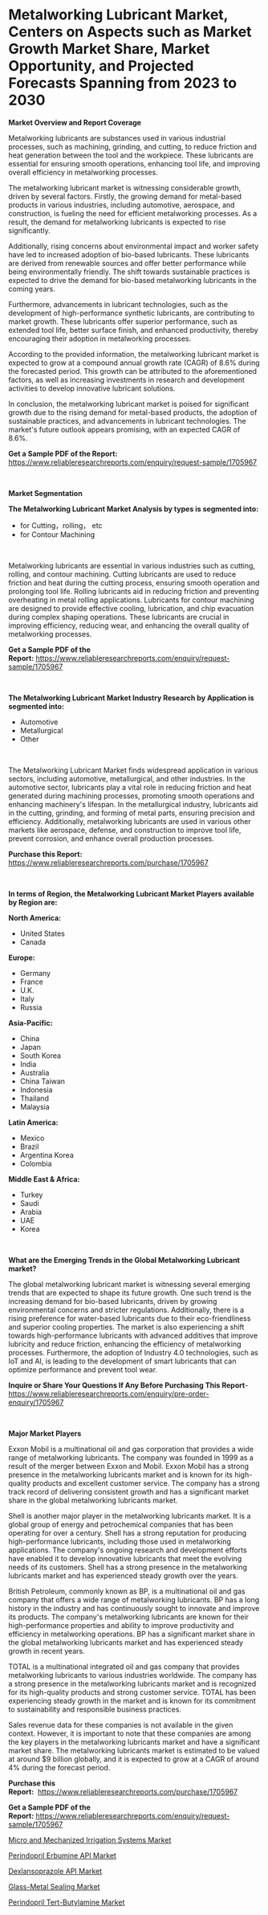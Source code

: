 <p><h1>Metalworking Lubricant Market, Centers on Aspects such as Market Growth Market Share, Market Opportunity, and Projected Forecasts Spanning from 2023 to 2030</h1></p><p><strong>Market Overview and Report Coverage</strong></p>
<p><p>Metalworking lubricants are substances used in various industrial processes, such as machining, grinding, and cutting, to reduce friction and heat generation between the tool and the workpiece. These lubricants are essential for ensuring smooth operations, enhancing tool life, and improving overall efficiency in metalworking processes.</p><p>The metalworking lubricant market is witnessing considerable growth, driven by several factors. Firstly, the growing demand for metal-based products in various industries, including automotive, aerospace, and construction, is fueling the need for efficient metalworking processes. As a result, the demand for metalworking lubricants is expected to rise significantly.</p><p>Additionally, rising concerns about environmental impact and worker safety have led to increased adoption of bio-based lubricants. These lubricants are derived from renewable sources and offer better performance while being environmentally friendly. The shift towards sustainable practices is expected to drive the demand for bio-based metalworking lubricants in the coming years.</p><p>Furthermore, advancements in lubricant technologies, such as the development of high-performance synthetic lubricants, are contributing to market growth. These lubricants offer superior performance, such as extended tool life, better surface finish, and enhanced productivity, thereby encouraging their adoption in metalworking processes.</p><p>According to the provided information, the metalworking lubricant market is expected to grow at a compound annual growth rate (CAGR) of 8.6% during the forecasted period. This growth can be attributed to the aforementioned factors, as well as increasing investments in research and development activities to develop innovative lubricant solutions.</p><p>In conclusion, the metalworking lubricant market is poised for significant growth due to the rising demand for metal-based products, the adoption of sustainable practices, and advancements in lubricant technologies. The market's future outlook appears promising, with an expected CAGR of 8.6%.</p></p>
<p><strong>Get a Sample PDF of the Report:</strong> <a href="https://www.reliableresearchreports.com/enquiry/request-sample/1705967">https://www.reliableresearchreports.com/enquiry/request-sample/1705967</a></p>
<p>&nbsp;</p>
<p><strong>Market Segmentation</strong></p>
<p><strong>The Metalworking Lubricant Market Analysis by types is segmented into:</strong></p>
<p><ul><li>for Cutting，rolling， etc</li><li>for Contour Machining</li></ul></p>
<p>&nbsp;</p>
<p><p>Metalworking lubricants are essential in various industries such as cutting, rolling, and contour machining. Cutting lubricants are used to reduce friction and heat during the cutting process, ensuring smooth operation and prolonging tool life. Rolling lubricants aid in reducing friction and preventing overheating in metal rolling applications. Lubricants for contour machining are designed to provide effective cooling, lubrication, and chip evacuation during complex shaping operations. These lubricants are crucial in improving efficiency, reducing wear, and enhancing the overall quality of metalworking processes.</p></p>
<p><strong>Get a Sample PDF of the Report:</strong>&nbsp;<a href="https://www.reliableresearchreports.com/enquiry/request-sample/1705967">https://www.reliableresearchreports.com/enquiry/request-sample/1705967</a></p>
<p>&nbsp;</p>
<p><strong>The Metalworking Lubricant Market Industry Research by Application is segmented into:</strong></p>
<p><ul><li>Automotive</li><li>Metallurgical</li><li>Other</li></ul></p>
<p>&nbsp;</p>
<p><p>The Metalworking Lubricant Market finds widespread application in various sectors, including automotive, metallurgical, and other industries. In the automotive sector, lubricants play a vital role in reducing friction and heat generated during machining processes, promoting smooth operations and enhancing machinery's lifespan. In the metallurgical industry, lubricants aid in the cutting, grinding, and forming of metal parts, ensuring precision and efficiency. Additionally, metalworking lubricants are used in various other markets like aerospace, defense, and construction to improve tool life, prevent corrosion, and enhance overall production processes.</p></p>
<p><strong>Purchase this Report:</strong>&nbsp; <a href="https://www.reliableresearchreports.com/purchase/1705967">https://www.reliableresearchreports.com/purchase/1705967</a></p>
<p>&nbsp;</p>
<p><strong>In terms of Region, the Metalworking Lubricant Market Players available by Region are:</strong></p>
<p>
    <p> <strong> North America: </strong>
        <ul>
            <li>United States</li>
            <li>Canada</li>
        </ul>
        </p> 
    <p> <strong> Europe: </strong>
        <ul>
            <li>Germany</li>
            <li>France</li>
            <li>U.K.</li>
            <li>Italy</li>
            <li>Russia</li>
        </ul>
        </p> 
    <p> <strong> Asia-Pacific: </strong>
        <ul>
            <li>China</li>
            <li>Japan</li>
            <li>South Korea</li>
            <li>India</li>
            <li>Australia</li>
            <li>China Taiwan</li>
            <li>Indonesia</li>
            <li>Thailand</li>
            <li>Malaysia</li>
        </ul>
        </p> 
    <p> <strong> Latin America: </strong>
        <ul>
            <li>Mexico</li>
            <li>Brazil</li>
            <li>Argentina Korea</li>
            <li>Colombia</li>
        </ul>
        </p> 
    <p> <strong> Middle East & Africa: </strong>
        <ul>
            <li>Turkey</li>
            <li>Saudi</li>
            <li>Arabia</li>
            <li>UAE</li>
            <li>Korea</li>
        </ul>
    </p>
    </p>
<p>&nbsp;</p>
<p><strong>What are the Emerging Trends in the Global Metalworking Lubricant market?</strong></p>
<p><p>The global metalworking lubricant market is witnessing several emerging trends that are expected to shape its future growth. One such trend is the increasing demand for bio-based lubricants, driven by growing environmental concerns and stricter regulations. Additionally, there is a rising preference for water-based lubricants due to their eco-friendliness and superior cooling properties. The market is also experiencing a shift towards high-performance lubricants with advanced additives that improve lubricity and reduce friction, enhancing the efficiency of metalworking processes. Furthermore, the adoption of Industry 4.0 technologies, such as IoT and AI, is leading to the development of smart lubricants that can optimize performance and prevent tool wear.</p></p>
<p><strong>Inquire or Share Your Questions If Any Before Purchasing This Report</strong>- <a href="https://www.reliableresearchreports.com/enquiry/pre-order-enquiry/1705967">https://www.reliableresearchreports.com/enquiry/pre-order-enquiry/1705967</a></p>
<p>&nbsp;</p>
<p><strong>Major Market Players</strong></p>
<p><p>Exxon Mobil is a multinational oil and gas corporation that provides a wide range of metalworking lubricants. The company was founded in 1999 as a result of the merger between Exxon and Mobil. Exxon Mobil has a strong presence in the metalworking lubricants market and is known for its high-quality products and excellent customer service. The company has a strong track record of delivering consistent growth and has a significant market share in the global metalworking lubricants market.</p><p>Shell is another major player in the metalworking lubricants market. It is a global group of energy and petrochemical companies that has been operating for over a century. Shell has a strong reputation for producing high-performance lubricants, including those used in metalworking applications. The company's ongoing research and development efforts have enabled it to develop innovative lubricants that meet the evolving needs of its customers. Shell has a strong presence in the metalworking lubricants market and has experienced steady growth over the years.</p><p>British Petroleum, commonly known as BP, is a multinational oil and gas company that offers a wide range of metalworking lubricants. BP has a long history in the industry and has continuously sought to innovate and improve its products. The company's metalworking lubricants are known for their high-performance properties and ability to improve productivity and efficiency in metalworking operations. BP has a significant market share in the global metalworking lubricants market and has experienced steady growth in recent years.</p><p>TOTAL is a multinational integrated oil and gas company that provides metalworking lubricants to various industries worldwide. The company has a strong presence in the metalworking lubricants market and is recognized for its high-quality products and strong customer service. TOTAL has been experiencing steady growth in the market and is known for its commitment to sustainability and responsible business practices.</p><p>Sales revenue data for these companies is not available in the given context. However, it is important to note that these companies are among the key players in the metalworking lubricants market and have a significant market share. The metalworking lubricants market is estimated to be valued at around $9 billion globally, and it is expected to grow at a CAGR of around 4% during the forecast period.</p></p>
<p><strong>Purchase this Report:</strong>&nbsp;&nbsp;<a href="https://www.reliableresearchreports.com/purchase/1705967">https://www.reliableresearchreports.com/purchase/1705967</a></p>
<p></p>
<p><strong>Get a Sample PDF of the Report:</strong>&nbsp;<a href="https://www.reliableresearchreports.com/enquiry/request-sample/1705967">https://www.reliableresearchreports.com/enquiry/request-sample/1705967</a></p>
<p><p><a href="https://medium.com/@austynlemke1988/micro-and-mechanized-irrigation-systems-market-exploring-market-share-market-trends-and-future-51fbd53bdf76">Micro and Mechanized Irrigation Systems Market</a></p><p><a href="https://www.linkedin.com/pulse/perindopril-erbumine-api-market-insights-players-forecast-odi0c/">Perindopril Erbumine API Market</a></p><p><a href="https://www.linkedin.com/pulse/decoding-dexlansoprazole-api-market-deep-dive-latest-trends-pfwac/">Dexlansoprazole API Market</a></p><p><a href="https://medium.com/@dessiefadel/glass-metal-sealing-market-the-key-to-successful-business-strategy-forecast-till-2030-f230f054ba70">Glass-Metal Sealing Market</a></p><p><a href="https://www.linkedin.com/pulse/perindopril-tert-butylamine-market-research-report-ha0ac/">Perindopril Tert-Butylamine Market</a></p></p>